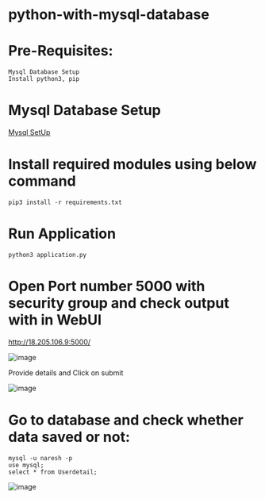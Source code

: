 # python-with-mysql-database

# Pre-Requisites:
    Mysql Database Setup
    Install python3, pip
# Mysql Database Setup
  [Mysql SetUp](https://github.com/Naresh240/Mysql-Database-Setup/blob/main/README.md)
# Install required modules using below command
    pip3 install -r requirements.txt
# Run Application
    python3 application.py
# Open Port number 5000 with security group and check output with in WebUI
  http://18.205.106.9:5000/
  
  ![image](https://user-images.githubusercontent.com/58024415/104117351-ae2e0600-5346-11eb-8ecd-82b6748c351e.png)
  
  Provide details and Click on submit
  
  ![image](https://user-images.githubusercontent.com/58024415/104117370-d6b60000-5346-11eb-9f29-e4b0c165c7eb.png)

# Go to database and check whether data saved or not:
    mysql -u naresh -p
    use mysql;
    select * from Userdetail;
  ![image](https://user-images.githubusercontent.com/58024415/104117397-05cc7180-5347-11eb-9fb0-fb94734a5cd5.png)
